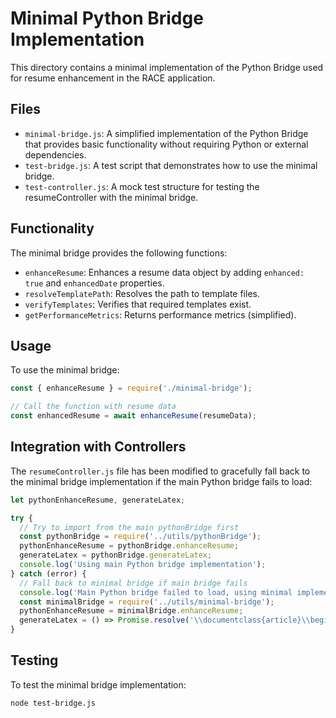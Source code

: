 # Minimal Python Bridge Implementation

This directory contains a minimal implementation of the Python Bridge used for resume enhancement in the RACE application.

## Files

- `minimal-bridge.js`: A simplified implementation of the Python Bridge that provides basic functionality without requiring Python or external dependencies.
- `test-bridge.js`: A test script that demonstrates how to use the minimal bridge.
- `test-controller.js`: A mock test structure for testing the resumeController with the minimal bridge.

## Functionality

The minimal bridge provides the following functions:

- `enhanceResume`: Enhances a resume data object by adding `enhanced: true` and `enhancedDate` properties.
- `resolveTemplatePath`: Resolves the path to template files.
- `verifyTemplates`: Verifies that required templates exist.
- `getPerformanceMetrics`: Returns performance metrics (simplified).

## Usage

To use the minimal bridge:

```javascript
const { enhanceResume } = require('./minimal-bridge');

// Call the function with resume data
const enhancedResume = await enhanceResume(resumeData);
```

## Integration with Controllers

The `resumeController.js` file has been modified to gracefully fall back to the minimal bridge implementation if the main Python bridge fails to load:

```javascript
let pythonEnhanceResume, generateLatex;

try {
  // Try to import from the main pythonBridge first
  const pythonBridge = require('../utils/pythonBridge');
  pythonEnhanceResume = pythonBridge.enhanceResume;
  generateLatex = pythonBridge.generateLatex;
  console.log('Using main Python bridge implementation');
} catch (error) {
  // Fall back to minimal bridge if main bridge fails
  console.log('Main Python bridge failed to load, using minimal implementation');
  const minimalBridge = require('../utils/minimal-bridge');
  pythonEnhanceResume = minimalBridge.enhanceResume;
  generateLatex = () => Promise.resolve('\\documentclass{article}\\begin{document}Minimal LaTeX implementation\\end{document}');
}
```

## Testing

To test the minimal bridge implementation:

```bash
node test-bridge.js
``` 
